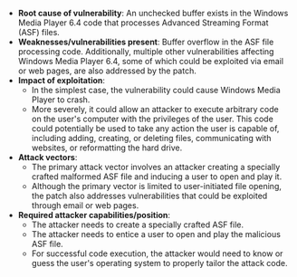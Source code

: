 - **Root cause of vulnerability**: An unchecked buffer exists in the Windows Media Player 6.4 code that processes Advanced Streaming Format (ASF) files.
- **Weaknesses/vulnerabilities present**: Buffer overflow in the ASF file processing code. Additionally, multiple other vulnerabilities affecting Windows Media Player 6.4, some of which could be exploited via email or web pages, are also addressed by the patch.
- **Impact of exploitation**:
  - In the simplest case, the vulnerability could cause Windows Media Player to crash.
  - More severely, it could allow an attacker to execute arbitrary code on the user's computer with the privileges of the user. This code could potentially be used to take any action the user is capable of, including adding, creating, or deleting files, communicating with websites, or reformatting the hard drive.
- **Attack vectors**:
  - The primary attack vector involves an attacker creating a specially crafted malformed ASF file and inducing a user to open and play it.
  - Although the primary vector is limited to user-initiated file opening, the patch also addresses vulnerabilities that could be exploited through email or web pages.
- **Required attacker capabilities/position**:
  - The attacker needs to create a specially crafted ASF file.
  - The attacker needs to entice a user to open and play the malicious ASF file.
  - For successful code execution, the attacker would need to know or guess the user's operating system to properly tailor the attack code.